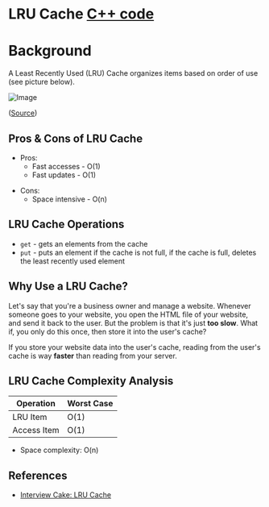 # LRU Cache [C++ code](./lru-cache.cpp)

# Background

A Least Recently Used (LRU) Cache organizes items based on order of use (see picture below).

![Image](https://www.interviewcake.com/images/svgs/lru_cache__doubly_linked_list.svg?bust=206)

([Source](https://www.interviewcake.com/concept/cpp/lru-cache))

## Pros & Cons of LRU Cache

-   Pros:
    -   Fast accesses - O(1)
    -   Fast updates - O(1)

*   Cons:
    -   Space intensive - O(n)

## LRU Cache Operations

-   `get` - gets an elements from the cache
-   `put` - puts an element if the cache is not full, if the cache is full, deletes the least recently used element

## Why Use a LRU Cache?

Let's say that you're a business owner and manage a website. Whenever someone goes to your website, you open the HTML file of your website, and send it back to the user. But the problem is that it's just **too slow**. What if, you only do this once, then store it into the user's cache?

If you store your website data into the user's cache, reading from the user's cache is way **faster** than reading from your server.

## LRU Cache Complexity Analysis

| Operation   | Worst Case |
| ----------- | ---------- |
| LRU Item    | O(1)       |
| Access Item | O(1)       |

-   Space complexity: O(n)

## References

-   [Interview Cake: LRU Cache](https://www.interviewcake.com/concept/cpp/lru-cache?)
